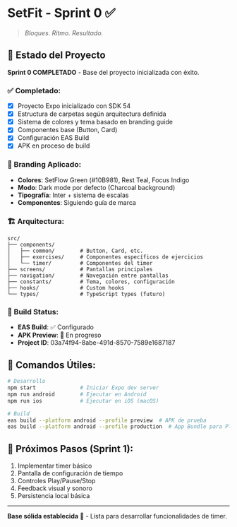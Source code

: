 # SetFit - Sprint 0 ✅

> *Bloques. Ritmo. Resultado.*

## 🚀 Estado del Proyecto

**Sprint 0 COMPLETADO** - Base del proyecto inicializada con éxito.

### ✅ Completado:
- [x] Proyecto Expo inicializado con SDK 54
- [x] Estructura de carpetas según arquitectura definida
- [x] Sistema de colores y tema basado en branding guide
- [x] Componentes base (Button, Card)
- [x] Configuración EAS Build
- [x] APK en proceso de build

### 🎨 Branding Aplicado:
- **Colores**: SetFlow Green (#10B981), Rest Teal, Focus Indigo
- **Modo**: Dark mode por defecto (Charcoal background)
- **Tipografía**: Inter + sistema de escalas
- **Componentes**: Siguiendo guía de marca

### 🏗️ Arquitectura:
```
src/
├── components/
│   ├── common/        # Button, Card, etc.
│   ├── exercises/     # Componentes específicos de ejercicios
│   └── timer/         # Componentes del timer
├── screens/           # Pantallas principales
├── navigation/        # Navegación entre pantallas
├── constants/         # Tema, colores, configuración
├── hooks/             # Custom hooks
└── types/             # TypeScript types (futuro)
```

### 📱 Build Status:
- **EAS Build**: ✅ Configurado
- **APK Preview**: 🔄 En progreso
- **Project ID**: 03a74f94-8abe-491d-8570-7589e1687187

## 🔧 Comandos Útiles:

```bash
# Desarrollo
npm start              # Iniciar Expo dev server
npm run android        # Ejecutar en Android
npm run ios            # Ejecutar en iOS (macOS)

# Build
eas build --platform android --profile preview  # APK de prueba
eas build --platform android --profile production  # App Bundle para Play Store
```

## 🎯 Próximos Pasos (Sprint 1):
1. Implementar timer básico
2. Pantalla de configuración de tiempo
3. Controles Play/Pause/Stop
4. Feedback visual y sonoro
5. Persistencia local básica

---

**Base sólida establecida** 🎉 - Lista para desarrollar funcionalidades de timer.